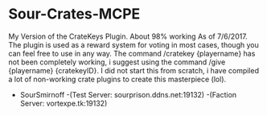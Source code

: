 # Sour-Crates-MCPE
My Version of the CrateKeys Plugin. About 98% working As of 7/6/2017. 
The plugin is used as a reward system for voting in most cases, though you can feel free to use in any way. 
The command /cratekey {playername} has not been completely working, i suggest using the command /give {playername} {cratekeyID}.
I did not start this from scratch, i have compiled a lot of non-working crate plugins to create this masterpiece (lol).
- SourSmirnoff 
 -(Test Server: sourprison.ddns.net:19132)
 -(Faction Server: vortexpe.tk:19132)

